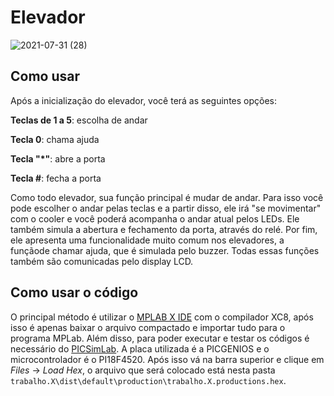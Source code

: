 # Elevador

![2021-07-31 (28)](https://user-images.githubusercontent.com/88052180/127776245-de2dd116-b8da-4939-8857-45a7e2421716.png)


## Como usar

Após a inicialização do elevador, você terá as seguintes opções:

**Teclas de 1 a 5**: escolha de andar

**Tecla 0**: chama ajuda

**Tecla "*"**: abre a porta

**Tecla #**: fecha a porta

Como todo elevador, sua função principal é mudar de andar. Para isso você pode escolher o andar pelas teclas e a partir disso, ele irá "se movimentar" com o cooler e você poderá acompanha o andar atual pelos LEDs. Ele também simula a abertura e fechamento da porta, através do relé. Por fim, ele apresenta uma funcionalidade muito comum nos elevadores, a funçãode chamar ajuda, que é simulada pelo buzzer. Todas essas funções também são comunicadas pelo display LCD.


## Como usar o código

O principal método é utilizar o [MPLAB X IDE](https://www.microchip.com/mplab/mplab-x-ide) com o compilador XC8, após isso é apenas baixar o arquivo compactado e importar tudo para o programa MPLab. Além disso, para poder executar e testar os códigos é necessário do [PICSimLab](https://github.com/lcgamboa/picsimlab). A placa utilizada é a PICGENIOS e o microcontrolador é o PI18F4520. Após isso vá na barra superior e clique em _Files_ -> _Load Hex_, o arquivo que será colocado está nesta pasta `trabalho.X\dist\default\production\trabalho.X.productions.hex`.

